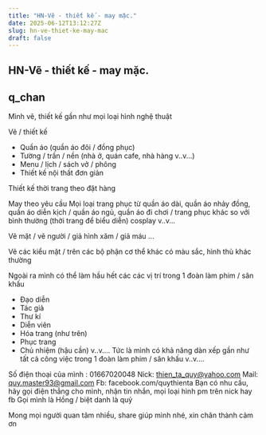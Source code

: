 ```yaml
---
title: "HN-Vẽ - thiết kế - may mặc."
date: 2025-06-12T13:12:27Z
slug: hn-ve-thiet-ke-may-mac
draft: false
---
```


## HN-Vẽ - thiết kế - may mặc.

## q_chan

Mình vẽ, thiết kế gần như mọi loại hình nghệ thuật
 
Vẽ / thiết kế 
 
- Quần áo (quần áo đôi / đồng phục)
- Tường / trần / nền (nhà ở, quán cafe, nhà hàng v..v...)
- Menu / lịch / sách vở / phông
- Thiết kế nội thất đơn giản
 
Thiết kế thời trang theo đặt hàng
 
May theo yêu cầu
Mọi loại trang phục từ quần áo dài, quần áo nhảy đồng, quần áo diễn kịch / quần áo ngủ, quần áo đi chơi / trang phục khác so với bình thường (thời trang để biểu diễn) cosplay v..v...
 
Vẽ mặt / vẽ người / giả hình xăm / giả máu ...
 
Vẽ các kiểu mặt / trên các bộ phận cơ thể khác có màu sắc, hình thù khác thường
 
Ngoài ra mình có thể làm hầu hết các các vị trí trong 1 đoàn làm phim / sân khấu 
 
- Đạo diễn
- Tác giả
- Thư kí
- Diễn viên
- Hóa trang (như trên)
- Phục trang
- Chủ nhiệm (hậu cần)
v..v....
Tức là mình có khả năng dàn xếp gần như tất cả công việc trong 1 đoàn làm phim / sân khấu v..v....
 
Số điện thoại của mình : 01667020048
Nick: thien_ta_quy@yahoo.com
Mail: quy.master93@gmail.com
Fb: facebook.com/quythienta
Bạn có nhu cầu, hãy gọi điện thẳng cho mình, nhận tin nhắn, mọi loại hình pm trên nick hay fb
Gọi mình là Hồng / biệt danh là quỷ
 
Mong mọi người quan tâm nhiều, share giúp mình nhé, xin chân thành cảm ơn